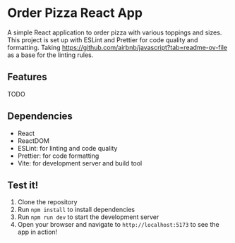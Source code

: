 # Order Pizza React App

A simple React application to order pizza with various toppings and sizes. This project is set up with ESLint and Prettier for code quality and formatting. Taking https://github.com/airbnb/javascript?tab=readme-ov-file as a base for the linting rules.

## Features

TODO

## Dependencies

- React
- ReactDOM
- ESLint: for linting and code quality
- Prettier: for code formatting
- Vite: for development server and build tool

## Test it!

1. Clone the repository
2. Run `npm install` to install dependencies
3. Run `npm run dev` to start the development server
4. Open your browser and navigate to `http://localhost:5173` to see the app in action!
